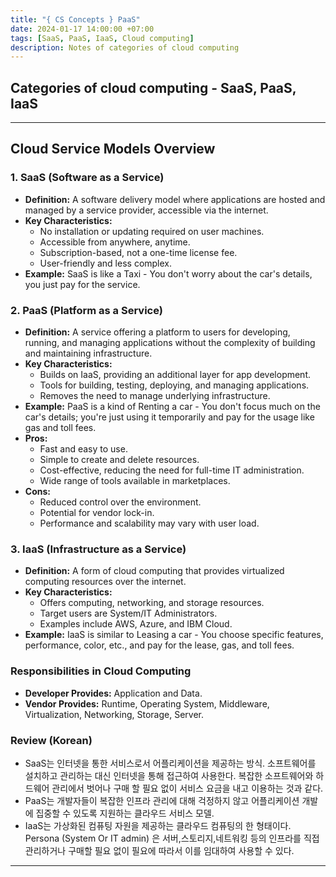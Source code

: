 ```yaml
---
title: "{ CS Concepts } PaaS"
date: 2024-01-17 14:00:00 +07:00
tags: [SaaS, PaaS, IaaS, Cloud computing]
description: Notes of categories of cloud computing
---
```


## Categories of cloud computing - SaaS, PaaS, IaaS

---

## Cloud Service Models Overview

### **1. SaaS (Software as a Service)**
- **Definition:** A software delivery model where applications are hosted and managed by a service provider, accessible via the internet.
- **Key Characteristics:**
  - No installation or updating required on user machines.
  - Accessible from anywhere, anytime.
  - Subscription-based, not a one-time license fee.
  - User-friendly and less complex.
- **Example:** SaaS is like a Taxi - You don't worry about the car's details, you just pay for the service.

### **2. PaaS (Platform as a Service)**
- **Definition:** A service offering a platform to users for developing, running, and managing applications without the complexity of building and maintaining infrastructure.
- **Key Characteristics:**
  - Builds on IaaS, providing an additional layer for app development.
  - Tools for building, testing, deploying, and managing applications.
  - Removes the need to manage underlying infrastructure.
- **Example:** PaaS is a kind of Renting a car - You don't focus much on the car's details; you're just using it temporarily and pay for the usage like gas and toll fees.
- **Pros:**
  - Fast and easy to use.
  - Simple to create and delete resources.
  - Cost-effective, reducing the need for full-time IT administration.
  - Wide range of tools available in marketplaces.
- **Cons:**
  - Reduced control over the environment.
  - Potential for vendor lock-in.
  - Performance and scalability may vary with user load.

### **3. IaaS (Infrastructure as a Service)**
- **Definition:** A form of cloud computing that provides virtualized computing resources over the internet.
- **Key Characteristics:**
  - Offers computing, networking, and storage resources.
  - Target users are System/IT Administrators.
  - Examples include AWS, Azure, and IBM Cloud.
- **Example:** IaaS is similar to Leasing a car - You choose specific features, performance, color, etc., and pay for the lease, gas, and toll fees.

### **Responsibilities in Cloud Computing**
- **Developer Provides:** Application and Data.
- **Vendor Provides:** Runtime, Operating System, Middleware, Virtualization, Networking, Storage, Server.


### Review (Korean)
- SaaS는 인터넷을 통한 서비스로서 어플리케이션을 제공하는 방식. 소프트웨어를 설치하고 관리하는 대신 인터넷을 통해 접근하여 사용한다. 복잡한 소프트웨어와 하드웨어 관리에서 벗어나 구매 할 필요 없이 서비스 요금을 내고 이용하는 것과 같다.
- PaaS는 개발자들이 복잡한 인프라 관리에 대해 걱정하지 않고 어플리케이션 개발에 집중할 수 있도록 지원하는 클라우드 서비스 모델.
- IaaS는 가상화된 컴퓨팅 자원을 제공하는 클라우드 컴퓨팅의 한 형태이다. Persona (System Or IT admin) 은 서버,스토리지,네트워킹 등의 인프라를 직접 관리하거나 구매할 필요 없이 필요에 따라서 이를 임대하여 사용할 수 있다.
  
---

